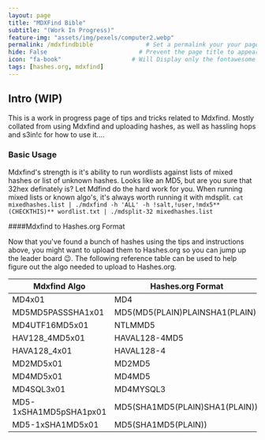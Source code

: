 ```yaml
---
layout: page
title: "MDXFind Bible" 
subtitle: "(Work In Progress)"   
feature-img: "assets/img/pexels/computer2.webp" 
permalink: /mdxfindbible               # Set a permalink your your page
hide: False                          # Prevent the page title to appear in the navbar
icon: "fa-book"                    # Will Display only the fontawesome icon (here: fa-search) and not the title
tags: [hashes.org, mdxfind]
---
```




## Intro (**WIP**)

This is a work in progress page of tips and tricks related to Mdxfind. Mostly collated from using Mdxfind and uploading hashes, as well as hassling hops and s3in!c for how to use it....

### Basic Usage

Mdxfind's strength is it's ability to run wordlists against lists of mixed hashes or list of unknown hashes. Looks like an MD5, but are you sure that 32hex definately is? Let Mdfind do the hard work for you. When running mixed lists or known algo's, it's always worth running it with mdsplit.
``
cat mixedhashes.list | ./mdxfind -h 'ALL' -h !salt,!user,!mdx5**(CHECKTHIS)** wordlist.txt | ./mdsplit-32 mixedhashes.list 
``






####Mdxfind to Hashes.org Format

Now that you've found a bunch of hashes using the tips and instructions above, you might want to upload them to Hashes.org so you can jump up the leader board 😉. The following reference table can be used to help figure out the algo needed to upload to Hashes.org.

|Mdxfind Algo|Hashes.org Format|
|------------|---------------|
|MD4x01      | MD4           |
|MD5MD5PASSSHA1x01|MD5(MD5(PLAIN)PLAINSHA1(PLAIN))|
|MD4UTF16MD5x01| NTLMMD5|
|HAV128_4MD5x01| HAVAL128-4MD5|
|HAVA128_4x01|HAVAL128-4|
|MD2MD5x01|MD2MD5|
|MD4MD5x01|MD4MD5|
|MD4SQL3x01|MD4MYSQL3|  
|MD5-1xSHA1MD5pSHA1px01|MD5(SHA1MD5(PLAIN)SHA1(PLAIN))|
|MD5-1xSHA1MD5x01|MD5(SHA1MD5(PLAIN))
